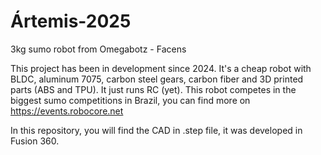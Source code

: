 # Ártemis-2025
3kg sumo robot from Omegabotz - Facens

This project has been in development since 2024. It's a cheap robot with BLDC, aluminum 7075, carbon steel gears, carbon fiber and 3D printed parts (ABS and TPU). It just runs RC (yet).
This robot competes in the biggest sumo competitions in Brazil, you can find more on https://events.robocore.net

In this repository, you will find the CAD in .step file, it was developed in Fusion 360.
